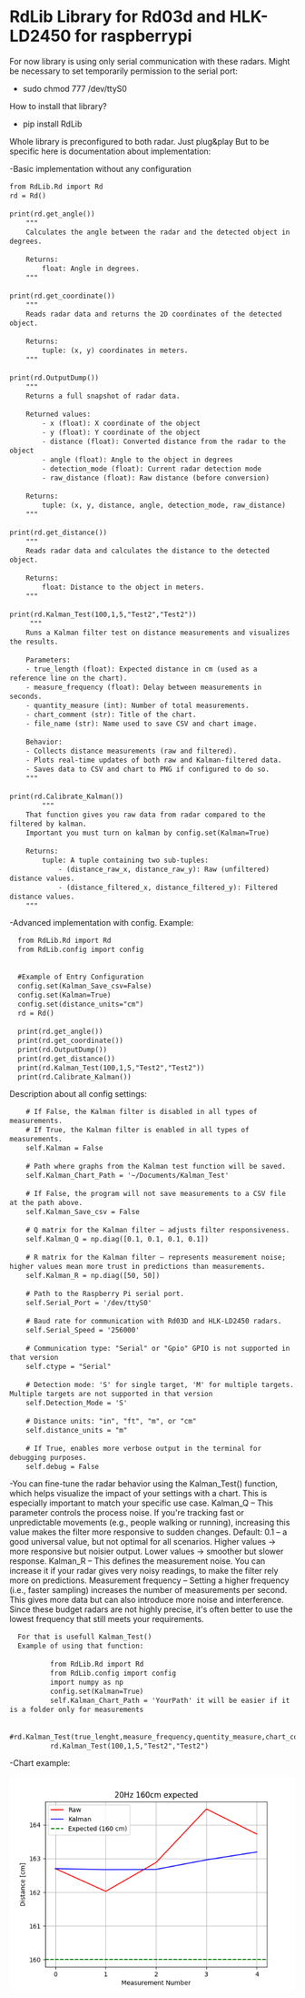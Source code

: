 # RdLib Library for Rd03d and HLK-LD2450 for raspberrypi

For now library is using only serial communication with these radars. 
Might be necessary to set temporarily permission to the serial port:
- sudo chmod 777 /dev/ttyS0

How to install that library?
- pip install RdLib

Whole library is preconfigured to both radar. Just plug&play
But to be specific here is documentation about implementation: 

-Basic implementation  without any configuration

    from RdLib.Rd import Rd 
    rd = Rd()
    
    print(rd.get_angle())
        """
        Calculates the angle between the radar and the detected object in degrees.

        Returns:
            float: Angle in degrees.
        """
    
    print(rd.get_coordinate())
        """
        Reads radar data and returns the 2D coordinates of the detected object.

        Returns:
            tuple: (x, y) coordinates in meters.
        """
    
    print(rd.OutputDump())
        """
        Returns a full snapshot of radar data.

        Returned values:
            - x (float): X coordinate of the object
            - y (float): Y coordinate of the object
            - distance (float): Converted distance from the radar to the object
            - angle (float): Angle to the object in degrees
            - detection_mode (float): Current radar detection mode
            - raw_distance (float): Raw distance (before conversion)

        Returns:
            tuple: (x, y, distance, angle, detection_mode, raw_distance)
        """
    
    print(rd.get_distance())
        """
        Reads radar data and calculates the distance to the detected object.

        Returns:
            float: Distance to the object in meters.
        """
    
    print(rd.Kalman_Test(100,1,5,"Test2","Test2"))
         """
        Runs a Kalman filter test on distance measurements and visualizes the results.

        Parameters:
        - true_length (float): Expected distance in cm (used as a reference line on the chart).
        - measure_frequency (float): Delay between measurements in seconds.
        - quantity_measure (int): Number of total measurements.
        - chart_comment (str): Title of the chart.
        - file_name (str): Name used to save CSV and chart image.

        Behavior:
        - Collects distance measurements (raw and filtered).
        - Plots real-time updates of both raw and Kalman-filtered data.
        - Saves data to CSV and chart to PNG if configured to do so.
        """
    
    print(rd.Calibrate_Kalman())
            """
        That function gives you raw data from radar compared to the filtered by kalman.
        Important you must turn on kalman by config.set(Kalman=True)

        Returns:
            tuple: A tuple containing two sub-tuples:
                - (distance_raw_x, distance_raw_y): Raw (unfiltered) distance values.
                - (distance_filtered_x, distance_filtered_y): Filtered distance values.
        """
-Advanced implementation with config.
Example:

      from RdLib.Rd import Rd 
      from RdLib.config import config

      
      #Example of Entry Configuration
      config.set(Kalman_Save_csv=False)
      config.set(Kalman=True)
      config.set(distance_units="cm") 
      rd = Rd()

      print(rd.get_angle())
      print(rd.get_coordinate())
      print(rd.OutputDump())
      print(rd.get_distance())
      print(rd.Kalman_Test(100,1,5,"Test2","Test2"))
      print(rd.Calibrate_Kalman())

Description about all config settings:

        # If False, the Kalman filter is disabled in all types of measurements.
        # If True, the Kalman filter is enabled in all types of measurements.
        self.Kalman = False

        # Path where graphs from the Kalman test function will be saved.
        self.Kalman_Chart_Path = '~/Documents/Kalman_Test'

        # If False, the program will not save measurements to a CSV file at the path above.
        self.Kalman_Save_csv = False

        # Q matrix for the Kalman filter – adjusts filter responsiveness.
        self.Kalman_Q = np.diag([0.1, 0.1, 0.1, 0.1])

        # R matrix for the Kalman filter – represents measurement noise; higher values mean more trust in predictions than measurements.
        self.Kalman_R = np.diag([50, 50])

        # Path to the Raspberry Pi serial port.
        self.Serial_Port = '/dev/ttyS0'

        # Baud rate for communication with Rd03D and HLK-LD2450 radars.
        self.Serial_Speed = '256000'

        # Communication type: "Serial" or "Gpio" GPIO is not supported in that version
        self.ctype = "Serial"

        # Detection mode: 'S' for single target, 'M' for multiple targets. Multiple targets are not supported in that version
        self.Detection_Mode = 'S' 

        # Distance units: "in", "ft", "m", or "cm"
        self.distance_units = "m"

        # If True, enables more verbose output in the terminal for debugging purposes.
        self.debug = False

-You can fine-tune the radar behavior using the Kalman_Test() function, which helps visualize the impact of your settings with a chart. This is especially important to match your specific use case.
    Kalman_Q – This parameter controls the process noise. If you're tracking fast or unpredictable movements (e.g., people walking or running), increasing this value makes the filter more responsive to sudden changes.
    Default: 0.1 – a good universal value, but not optimal for all scenarios.
    Higher values → more responsive but noisier output.
    Lower values → smoother but slower response.
    Kalman_R – This defines the measurement noise. You can increase it if your radar gives very noisy readings, to make the filter rely more on predictions.
    Measurement frequency – Setting a higher frequency (i.e., faster sampling) increases the number of measurements per second. This gives more data but can also introduce more noise and interference.
    Since these budget radars are not highly precise, it's often better to use the lowest frequency that still meets your requirements.
      
      For that is usefull Kalman_Test()
      Example of using that function:
      
              from RdLib.Rd import Rd 
              from RdLib.config import config
              import numpy as np
              config.set(Kalman=True)
              self.Kalman_Chart_Path = 'YourPath' it will be easier if it is a folder only for measurements
              
              #rd.Kalman_Test(true_lenght,measure_frequency,quentity_measure,chart_comment,file_name)
              rd.Kalman_Test(100,1,5,"Test2","Test2")
  -Chart example:
  
  ![Chart_Example](Test_Charts/Test1.png)


              
              
